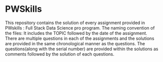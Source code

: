 # PWSkills
This repository contains the solution of every assignment provided in PWskills : Full Stack Data Science pro program.
The naming convention of the files:
It includes the TOPIC followed by the date of the assignment. There are multiple questions in each of the assignments and the solutions are provided in the same chronological manner as the questions. The questions(along with the serial number) are provided within the solutions as comments followed by the solution of each questions.
